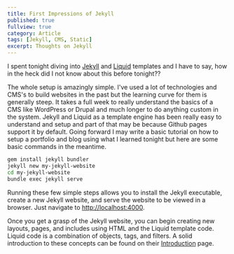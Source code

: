 ```yaml
---
title: First Impressions of Jekyll
published: true
fullview: true
category: Article
tags: [Jekyll, CMS, Static]
excerpt: Thoughts on Jekyll
---
```


I spent tonight diving into [Jekyll](https://jekyllrb.com/) and [Liquid](http://shopify.github.io/liquid/) templates and I have to say, how in the heck did I not know about this before tonight??

The whole setup is amazingly simple. I've used a lot of technologies and CMS's to build websites in the past but the learning curve for them is generally steep. It takes a full week to really understand the basics of a CMS like WordPress or Drupal and much longer to do anything custom in the system. Jekyll and Liquid as a template engine has been really easy to understand and setup and part of that may be because Github pages support it by default. Going forward I may write a basic tutorial on how to setup a portfolio and blog using what I learned tonight but here are some basic commands in the meantime.

```bash
gem install jekyll bundler
jekyll new my-jekyll-website
cd my-jekyll-website
bundle exec jekyll serve
```

Running these few simple steps allows you to install the Jekyll executable, create a new Jekyll website, and serve the website to be viewed in a browser. Just navigate to [http://localhost:4000](http://localhost:4000).

Once you get a grasp of the Jekyll website, you can begin creating new layouts, pages, and includes using HTML and the Liquid template code. Liquid code is a combination of objects, tags, and filters. A solid introduction to these concepts can be found on their [Introduction](http://shopify.github.io/liquid/basics/introduction/) page.
